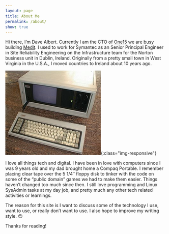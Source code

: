 ```yaml
---
layout: page
title: About Me
permalink: /about/
show: true
---
```


Hi there,  I’m Dave Albert.  Currently I am the CTO of [One15](https://one15.co) we are busy building [Medit](https://medit.online). I used to work for Symantec as an Senior Principal Engineer in Site Reliability Engineering on the Infrastructure team for the Norton business unit in Dublin, Ireland. Originally from a pretty small town in West Virginia in the U.S.A., I moved countries to Ireland about 10 years ago.

![image-title-here](/images/300px-Compaq_portable.jpg){:class="img-responsive"}

I love all things tech and digital.  I have been in love with computers since I was 9 years old and my dad brought home a Compaq Portable.  I remember placing clear tape over the 5 1/4″ floppy disk to tinker with the code on some of the “public domain” games we had to make them easier.  Things haven’t changed too much since then.  I still love programming and Linux SysAdmin tasks at my day job, and pretty much any other tech related activities or learnings.

The reason for this site is I want to discuss some of the technology I use, want to use, or really don’t want to use. I also hope to improve my writing style.  😉

Thanks for reading!
